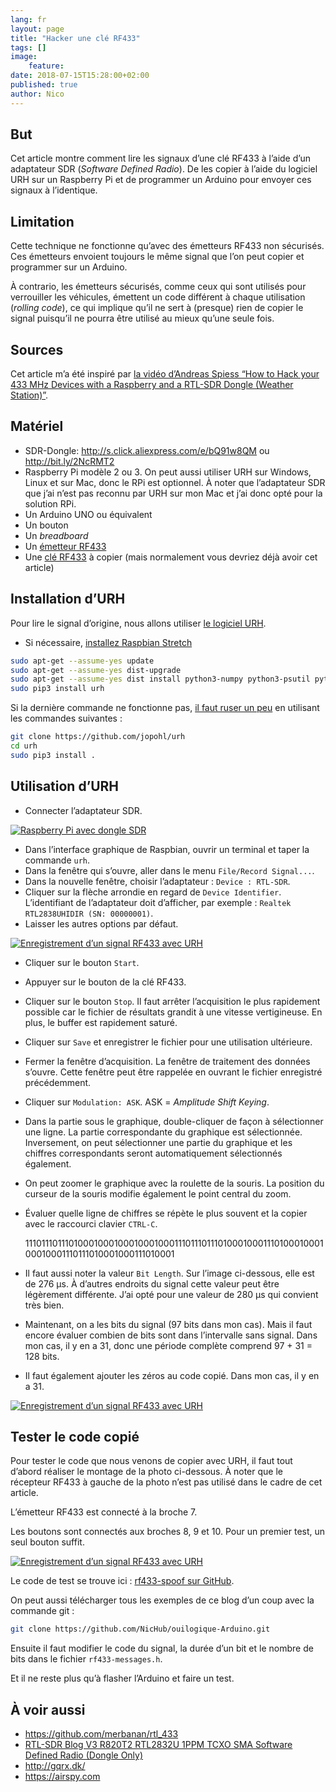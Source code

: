 ```yaml
---
lang: fr
layout: page
title: "Hacker une clé RF433"
tags: []
image:
    feature:
date: 2018-07-15T15:28:00+02:00
published: true
author: Nico
---
```


## But

Cet article montre comment lire les signaux d’une clé RF433 à l’aide d’un adaptateur SDR (_Software Defined Radio_). De les copier à l’aide du logiciel URH sur un Raspberry Pi et de programmer un Arduino pour envoyer ces signaux à l’identique.

## Limitation

Cette technique ne fonctionne qu’avec des émetteurs RF433 non sécurisés. Ces émetteurs envoient toujours le même signal que l’on peut copier et programmer sur un Arduino.

À contrario, les émetteurs sécurisés, comme ceux qui sont utilisés pour verrouiller les véhicules, émettent un code différent à chaque utilisation (_rolling code_), ce qui implique qu’il ne sert à (presque) rien de copier le signal puisqu’il ne pourra être utilisé au mieux qu’une seule fois.

## Sources

Cet article m’a été inspiré par [la vidéo d’Andreas Spiess “How to Hack your 433 MHz Devices with a Raspberry and a RTL-SDR Dongle (Weather Station)”][video andreas].

## Matériel

-   SDR-Dongle: <http://s.click.aliexpress.com/e/bQ91w8QM> ou <http://bit.ly/2NcRMT2>
-   Raspberry Pi modèle 2 ou 3. On peut aussi utiliser URH sur Windows, Linux et sur Mac, donc le RPi est optionnel. À noter que l’adaptateur SDR que j’ai n’est pas reconnu par URH sur mon Mac et j’ai donc opté pour la solution RPi.
-   Un Arduino UNO ou équivalent
-   Un bouton
-   Un _breadboard_
-   Un [émetteur RF433][émetteur rf433]
-   Une [clé RF433][clé rf433] à copier (mais normalement vous devriez déjà avoir cet article)

## Installation d’URH

Pour lire le signal d’origine, nous allons utiliser [le logiciel URH][urh github].

-   Si nécessaire, [installez Raspbian Stretch][installer raspbian stretch]

```bash
sudo apt-get --assume-yes update
sudo apt-get --assume-yes dist-upgrade
sudo apt-get --assume-yes dist install python3-numpy python3-psutil python3-zmq python3-pyqt5 g++ libpython3-dev python3-pip cython3
sudo pip3 install urh
```

Si la dernière commande ne fonctionne pas, [il faut ruser un peu][truc install urh] en utilisant les commandes suivantes :

```bash
git clone https://github.com/jopohl/urh
cd urh
sudo pip3 install .
```

## Utilisation d’URH

-   Connecter l’adaptateur SDR.

[![Raspberry Pi avec dongle SDR][image-1]][image-1]

-   Dans l’interface graphique de Raspbian, ouvrir un terminal et taper la commande `urh`.
-   Dans la fenêtre qui s’ouvre, aller dans le menu `File/Record Signal...`.
-   Dans la nouvelle fenêtre, choisir l’adaptateur : `Device : RTL-SDR`.
-   Cliquer sur la flèche arrondie en regard de `Device Identifier`. L’identifiant de l’adaptateur doit d’afficher, par exemple : `Realtek RTL2838UHIDIR (SN: 00000001)`.
-   Laisser les autres options par défaut.

[![Enregistrement d’un signal RF433 avec URH][image-2]][image-2]

-   Cliquer sur le bouton `Start`.
-   Appuyer sur le bouton de la clé RF433.
-   Cliquer sur le bouton `Stop`. Il faut arrêter l’acquisition le plus rapidement possible car le fichier de résultats grandit à une vitesse vertigineuse. En plus, le buffer est rapidement saturé.
-   Cliquer sur `Save` et enregistrer le fichier pour une utilisation ultérieure.
-   Fermer la fenêtre d’acquisition. La fenêtre de traitement des données s’ouvre. Cette fenêtre peut être rappelée en ouvrant le fichier enregistré précédemment.
-   Cliquer sur `Modulation: ASK`. ASK = _Amplitude Shift Keying_.
-   Dans la partie sous le graphique, double-cliquer de façon à sélectionner une ligne. La partie correspondante du graphique est sélectionnée. Inversement, on peut sélectionner une partie du graphique et les chiffres correspondants seront automatiquement sélectionnés également.
-   On peut zoomer le graphique avec la roulette de la souris. La position du curseur de la souris modifie également le point central du zoom.
-   Évaluer quelle ligne de chiffres se répète le plus souvent et la copier avec le raccourci clavier `CTRL-C`.

    1110111011101000100010001000100011101110111010001000111010001000100010001110111010001000111010001

-   Il faut aussi noter la valeur `Bit Length`. Sur l’image ci-dessous, elle est de 276 µs. À d’autres endroits du signal cette valeur peut être légèrement différente. J’ai opté pour une valeur de 280 µs qui convient très bien.
-   Maintenant, on a les bits du signal (97 bits dans mon cas). Mais il faut encore évaluer combien de bits sont dans l’intervalle sans signal. Dans mon cas, il y en a 31, donc une période complète comprend 97 + 31 = 128 bits.
-   Il faut également ajouter les zéros au code copié. Dans mon cas, il y en a 31.

[![Enregistrement d’un signal RF433 avec URH][image-3]][image-3]

## Tester le code copié

Pour tester le code que nous venons de copier avec URH, il faut tout d’abord réaliser le montage de la photo ci-dessous. À noter que le récepteur RF433 à gauche de la photo n’est pas utilisé dans le cadre de cet article.

L’émetteur RF433 est connecté à la broche 7.

Les boutons sont connectés aux broches 8, 9 et 10. Pour un premier test, un seul bouton suffit.

[![Enregistrement d’un signal RF433 avec URH][image-4]][image-4]

Le code de test se trouve ici : [rf433-spoof sur GitHub][rf433-spoof sur github].

On peut aussi télécharger tous les exemples de ce blog d’un coup avec la commande git :

```bash
git clone https://github.com/NicHub/ouilogique-Arduino.git
```

Ensuite il faut modifier le code du signal, la durée d’un bit et le nombre de bits dans le fichier `rf433-messages.h`.

Et il ne reste plus qu’à flasher l’Arduino et faire un test.

## À voir aussi

-   <https://github.com/merbanan/rtl_433>
-   [RTL-SDR Blog V3 R820T2 RTL2832U 1PPM TCXO SMA Software Defined Radio (Dongle Only)](https://www.rtl-sdr.com/buy-rtl-sdr-dvb-t-dongles/)
-   <http://gqrx.dk/>
-   <https://airspy.com>

[video andreas]: https://www.youtube.com/watch?v=L0fSEbGEY-Q
[urh github]: https://github.com/jopohl/urh
[installer raspbian stretch]: https://ouilogique.com/installer-raspian-stretch/
[truc install urh]: https://github.com/jopohl/urh/issues/502
[image-1]: ../../files/2018-07-15-hacker-une-cle-rf433/hacker-une-cle-rf433-001.jpg
[image-2]: ../../files/2018-07-15-hacker-une-cle-rf433/hacker-une-cle-rf433-002.jpg
[image-3]: ../../files/2018-07-15-hacker-une-cle-rf433/hacker-une-cle-rf433-003.jpg
[image-4]: ../../files/2018-07-15-hacker-une-cle-rf433/hacker-une-cle-rf433-004.jpg
[rf433-spoof sur github]: https://github.com/NicHub/ouilogique-Arduino/tree/master/rf433-spoof
[émetteur rf433]: https://fr.aliexpress.com/item/1Lot-1-pair-2pcs-RF-wireless-receiver-module-transmitter-module-Ordinary-super-regeneration-315-433MHZ-DC5V/968306683.html
[clé rf433]: https://fr.aliexpress.com/item/Universal-2-Channels-Electric-Garage-Door-Cloning-Remote-Control-Key-Fob-433mhz/32816768549.html
